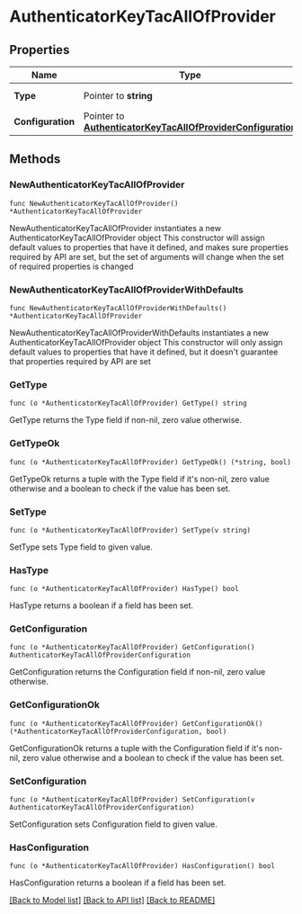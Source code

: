 # AuthenticatorKeyTacAllOfProvider

## Properties

Name | Type | Description | Notes
------------ | ------------- | ------------- | -------------
**Type** | Pointer to **string** | Provider type | [optional] 
**Configuration** | Pointer to [**AuthenticatorKeyTacAllOfProviderConfiguration**](AuthenticatorKeyTacAllOfProviderConfiguration.md) |  | [optional] 

## Methods

### NewAuthenticatorKeyTacAllOfProvider

`func NewAuthenticatorKeyTacAllOfProvider() *AuthenticatorKeyTacAllOfProvider`

NewAuthenticatorKeyTacAllOfProvider instantiates a new AuthenticatorKeyTacAllOfProvider object
This constructor will assign default values to properties that have it defined,
and makes sure properties required by API are set, but the set of arguments
will change when the set of required properties is changed

### NewAuthenticatorKeyTacAllOfProviderWithDefaults

`func NewAuthenticatorKeyTacAllOfProviderWithDefaults() *AuthenticatorKeyTacAllOfProvider`

NewAuthenticatorKeyTacAllOfProviderWithDefaults instantiates a new AuthenticatorKeyTacAllOfProvider object
This constructor will only assign default values to properties that have it defined,
but it doesn't guarantee that properties required by API are set

### GetType

`func (o *AuthenticatorKeyTacAllOfProvider) GetType() string`

GetType returns the Type field if non-nil, zero value otherwise.

### GetTypeOk

`func (o *AuthenticatorKeyTacAllOfProvider) GetTypeOk() (*string, bool)`

GetTypeOk returns a tuple with the Type field if it's non-nil, zero value otherwise
and a boolean to check if the value has been set.

### SetType

`func (o *AuthenticatorKeyTacAllOfProvider) SetType(v string)`

SetType sets Type field to given value.

### HasType

`func (o *AuthenticatorKeyTacAllOfProvider) HasType() bool`

HasType returns a boolean if a field has been set.

### GetConfiguration

`func (o *AuthenticatorKeyTacAllOfProvider) GetConfiguration() AuthenticatorKeyTacAllOfProviderConfiguration`

GetConfiguration returns the Configuration field if non-nil, zero value otherwise.

### GetConfigurationOk

`func (o *AuthenticatorKeyTacAllOfProvider) GetConfigurationOk() (*AuthenticatorKeyTacAllOfProviderConfiguration, bool)`

GetConfigurationOk returns a tuple with the Configuration field if it's non-nil, zero value otherwise
and a boolean to check if the value has been set.

### SetConfiguration

`func (o *AuthenticatorKeyTacAllOfProvider) SetConfiguration(v AuthenticatorKeyTacAllOfProviderConfiguration)`

SetConfiguration sets Configuration field to given value.

### HasConfiguration

`func (o *AuthenticatorKeyTacAllOfProvider) HasConfiguration() bool`

HasConfiguration returns a boolean if a field has been set.


[[Back to Model list]](../README.md#documentation-for-models) [[Back to API list]](../README.md#documentation-for-api-endpoints) [[Back to README]](../README.md)


